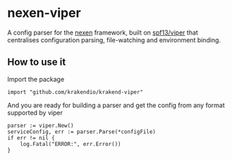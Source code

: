 # nexen-viper

A config parser for the [nexen](http://nexen.io/) framework, built on [spf13/viper](https://github.com/spf13/viper) that centralises configuration parsing, file-watching and environment binding.

## How to use it

Import the package

	import "github.com/krakendio/krakend-viper"

And you are ready for building a parser and get the config from any format supported by viper

	parser := viper.New()
	serviceConfig, err := parser.Parse(*configFile)
	if err != nil {
		log.Fatal("ERROR:", err.Error())
	}
